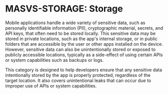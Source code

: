 # MASVS-STORAGE: Storage

Mobile applications handle a wide variety of sensitive data, such as personally identifiable information (PII), cryptographic material, secrets, and API keys, that often need to be stored locally. This sensitive data may be stored in private locations, such as the app's internal storage, or in public folders that are accessible by the user or other apps installed on the device. However, sensitive data can also be unintentionally stored or exposed to publicly accessible locations, typically as a side-effect of using certain APIs or system capabilities such as backups or logs.

This category is designed to help developers ensure that any sensitive data intentionally stored by the app is properly protected, regardless of the target location. It also covers unintentional leaks that can occur due to improper use of APIs or system capabilities. 
